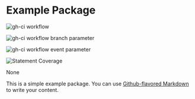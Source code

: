 # Example Package

![gh-ci workflow](https://github.com/mikesongming/gh_demo/actions/workflows/gh_ci.yml/badge.svg)

![gh-ci workflow branch parameter](https://github.com/mikesongming/gh_demo/actions/workflows/gh_ci.yml/badge.svg?branch=dev-cov)

![gh-ci workflow event parameter](https://github.com/mikesongming/gh_demo/actions/workflows/gh_ci.yml/badge.svg?event=push)

![Statement Coverage](https://img.shields.io/endpoint?url=https://gist.githubusercontent.com/mikesongming/dd3e15d244cda22f8a22b79ba575448d/raw/gh_demo_ci.json)

<!-- Pytest Coverage Comment:Begin -->
None
<!-- Pytest Coverage Comment:End -->

This is a simple example package. You can use
[Github-flavored Markdown](https://guides.github.com/features/mastering-markdown/)
to write your content.
